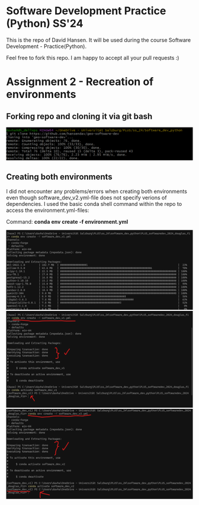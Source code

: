# Software Development Practice (Python) SS'24
This is the repo of David Hansen. It will be used during the course Software Development - Practice(Python). 

Feel free to fork this repo. I am happy to accept all your pull requests :) 



# Assignment 2 - Recreation of environments 

## Forking repo and cloning it via git bash 
![Forked and cloned repository](img/clone_repo.png)

## Creating both environments 
I did not encounter any problems/errors when creating both environments even though software_dev_v2.yml-file does not specify verions of dependencies. I used the basic conda shell command within the repo to access the environment.yml-files: 

Command: **conda env create -f environment.yml**

![Downloading dependencies V1](img/creating_env_1%20.png)
![Finished creating V1](img/env_1_finish%20.png)
![Finished creating V2](img/env_2_finish%20.png)



